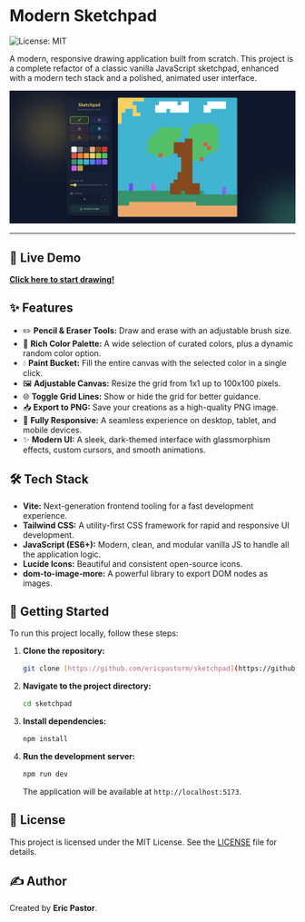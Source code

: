 # Modern Sketchpad

![License: MIT](https://img.shields.io/badge/License-MIT-yellow.svg)

A modern, responsive drawing application built from scratch. This project is a complete refactor of a classic vanilla JavaScript sketchpad, enhanced with a modern tech stack and a polished, animated user interface.

![Sketchpad Demo](./public/screenshot.png)

---

## 🚀 Live Demo

**[Click here to start drawing!](https://ericpastorm.github.io/sketchpad/)**

## ✨ Features

-   ✏️ **Pencil & Eraser Tools:** Draw and erase with an adjustable brush size.
-   🎨 **Rich Color Palette:** A wide selection of curated colors, plus a dynamic random color option.
-   💧 **Paint Bucket:** Fill the entire canvas with the selected color in a single click.
-   🖼️ **Adjustable Canvas:** Resize the grid from 1x1 up to 100x100 pixels.
-   🌐 **Toggle Grid Lines:** Show or hide the grid for better guidance.
-   📥 **Export to PNG:** Save your creations as a high-quality PNG image.
-   📱 **Fully Responsive:** A seamless experience on desktop, tablet, and mobile devices.
-   ✨ **Modern UI:** A sleek, dark-themed interface with glassmorphism effects, custom cursors, and smooth animations.

## 🛠️ Tech Stack

-   **Vite:** Next-generation frontend tooling for a fast development experience.
-   **Tailwind CSS:** A utility-first CSS framework for rapid and responsive UI development.
-   **JavaScript (ES6+):** Modern, clean, and modular vanilla JS to handle all the application logic.
-   **Lucide Icons:** Beautiful and consistent open-source icons.
-   **dom-to-image-more:** A powerful library to export DOM nodes as images.

## 🏁 Getting Started

To run this project locally, follow these steps:

1.  **Clone the repository:**
    ```bash
    git clone [https://github.com/ericpastorm/sketchpad](https://github.com/ericpastorm/sketchpad)
    ```

2.  **Navigate to the project directory:**
    ```bash
    cd sketchpad
    ```

3.  **Install dependencies:**
    ```bash
    npm install
    ```

4.  **Run the development server:**
    ```bash
    npm run dev
    ```
    The application will be available at `http://localhost:5173`.

## 📄 License

This project is licensed under the MIT License. See the [LICENSE](LICENSE) file for details.

## ✍️ Author

Created by **Eric Pastor**.